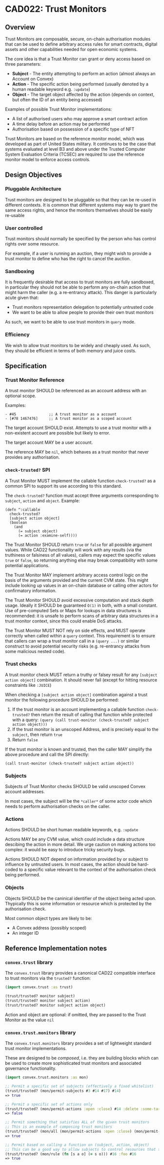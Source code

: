 # CAD022: Trust Monitors

## Overview

Trust Monitors are composable, secure, on-chain authorisation modules that can be used to define arbitrary access rules for smart contracts, digital assets and other capabilities needed for open economic systems.

The core idea is that a Trust Monitor can grant or deny access based on three parameters:

- **Subject** - The entity attempting to perform an action (almost always an Account on Convex)
- **Action** - The specific action being performed (usually denoted by a human readable keyword e.g. `:update`)
- **Object** - The target object affected by the action (depends on context, but often the ID of an entity being accessed)

Examples of possible Trust Monitor implementations:
- A list of authorised users who may approve a smart contract action
- A time delay before an action may be performed
- Authorisation based on possession of a specific type of NFT

Trust Monitors are based on the reference monitor model, which was developed as part of United States military. It continues to be the case that systems evaluated at level B3 and above under the Trusted Computer System Evaluation Criteria (TCSEC) are required to use the reference monitor model to enforce access controls.

## Design Objectives

### Pluggable Architecture

Trust monitors are designed to be pluggable so that they can be re-used in different contexts. It is common that different systems may way to grant the same access rights, and hence the monitors themselves should be easily re-usable

### User controlled

Trust monitors should normally be specified by the person who has control rights over some resource. 

For example, if a user is running an auction, they might wish to provide a trust monitor to define who has the right to cancel the auction.

### Sandboxing

It is frequently desirable that access to trust monitors are fully sandboxed, in particular they should not be able to perform any on-chain action that might harm the caller (e.g. a re-entrancy attack). This danger is particularly acute given that:
- Trust monitors representation delegation to potentially untrusted code
- We want to be able to allow people to provide their own trust monitors

As such, we want to be able to use trust monitors in `query` mode.

### Efficiency

We wish to allow trust monitors to be widely and cheaply used. As such, they should be efficient in terms of both memory and juice costs.

## Specification

### Trust Monitor Reference

A trust monitor SHOULD be referenced as an account address with an optional scope.

Examples:

```
- #45               ;; A trust monitor as a account
- [#78 1467476]     ;; A trust monitor as a scoped account
```

The target account SHOULD exist. Attempts to use a trust monitor with a non-existent account are possible but likely to error.

The target account MAY be a user account.

The reference MAY be `nil`, which behaves as a trust monitor that never provides any authorisation.

### `check-trusted?` SPI

A Trust Monitor MUST implement the callable function `check-trusted?` as a common SPI to support its use according to this standard.

The `check-trusted?` function must accept three arguments corresponding to `subject`, `action` and `object`. Example:

```
(defn ^:callable
  check-trusted?
  [subject action object]
  (boolean
    (and
      (= subject object)
      (= action :examine-self))))
```

The Trust Monitor SHOULD return `true` or `false` for all possible argument values. While CAD22 functionality will work with any results (via the truthiness or falsiness of all values), callers may expect the specific values `true` or `false`, so returning anything else may break compatibility with some potential applications.

The Trust Monitor MAY implement arbitrary access control logic on the basis of the arguments provided and the current CVM state. This might include looking up values in an on-chain database or calling other actors for confirmatory information.

The Trust Monitor SHOULD avoid excessive computation and stack depth usage. Ideally it SHOULD be guaranteed `O(1)` in both, with a small constant. Use of pre-computed Sets or Maps for lookups in data structures is recommended: it is unsafe to perform scans of arbitrary data structures in a trust monitor context, since this could enable DoS attacks. 

The Trust Monitor MUST NOT rely on side effects, and MUST operate correctly when called within a `query` context. This requirement is to ensure that callers can wrap a trust monitor call in a `(query ...)` or similar construct to avoid potential security risks (e.g. re-entrancy attacks from some malicious nested code).

### Trust checks

A trust monitor check MUST return a truthy or falsey result for any `[subject action object]` combination. It should never fail (except for hitting resource constraints like `:JUICE`)

When checking a `[subject action object]` combination against a trust monitor the following procedure SHOULD be performed:

1. If the trust monitor is an account implementing a callable function `check-trusted?` then return the result of calling that function while protected with a query: `(query (call trust-monitor (check-trusted? subject action object)))`
2. If the trust monitor is an unscoped Address, and is precisely equal to the `subject`, then return `true`
3. Return `false`

If the trust monitor is known and trusted, then the caller MAY simplify the above procedure and call the SPI directly:

```
(call trust-monitor (check-trusted? subject action object))
```

### Subjects

Subjects of Trust Monitor checks SHOULD be valid unscoped Convex account addresses. 

In most cases, the subject will be the `*caller*` of some actor code which needs to perform authorisation checks on the caller.

### Actions

Actions SHOULD be short human readable keywords, e.g. `:update`

Actions MAY be any CVM value, which could include a data structure descibing the action in more detail. We urge caution on making actions too complex: it would be easy to introduce tricky security bugs.

Actions SHOULD NOT depend on information provided by or subject to influence by untrusted users. In most cases, the action should be hard-coded to a specific value relevant to the context of the authorisation check being performed.

### Objects

Objects SHOULD be the caninical identifier of the object being acted upon. Thypically this is some information or resource which is protected by the authorisation check.

Most common object types are likely to be:
- A Convex address (possibly scoped)
- An integer ID

## Reference Implementation notes

### `convex.trust` library

The `convex.trust` library provides a canonical CAD22 compatible interface to trust monitors via the `trusted?` function:

```clojure
(import convex.trust :as trust)

(trust/trusted? monitor subject)
(trust/trusted? monitor subject action)
(trust/trusted? monitor subject action object)
```

Action and object are optional: if omitted, they are passed to the Trust Monitor as the value `nil`

### `convex.trust.monitors` library

The `convex.trust.monitors` library provides a set of lightweight standard trust monitor implementations.

These are designed to be *composed*, i.e. they are building blocks which can be used to create more sophisticated trust monitors and associated governance functionality.

```clojure
(import convex.trust.monitors :as mon)

;; Permit a specific set of subjects (effectively a fixed whitelist)
(trust/trusted? (mon/permit-subjects #3 #14 #17) #14)
=> true

;; Permit a specific set of actions only
(trust/trusted? (mon/permit-actions :open :close) #14 :delete :some-target)
=> false

;; Permit something that satisfies ALL of the given trust monitors
;; This is an example of composing trust monitors
(trust/trusted? (mon/all (mon/permit-actions :open :close) (mon/permit-subjects #13 #17)) #13 :open :some-target)
=> true

;; Permit based on calling a function on (subject, action, object)
;; This can be a good way to allow subjects to control resources that they logically "own" 
(trust/trusted? (mon/rule (fn [s a o] (= s o))) #16 :foo #16
=> true
```
